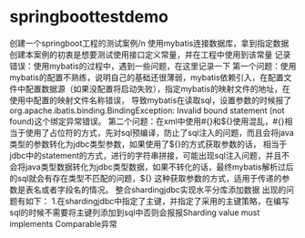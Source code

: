 # springboottestdemo
创建一个springboot工程的测试案例/n
使用mybatis连接数据库，拿到指定数据
创建本案例的初衷是想要测试使用接口定义常量，并在工程中使用到该常量
记录错误：使用mybatis的过程中，遇到一些问题，在这里记录一下
第一个问题：使用mybatis的配置不熟练，说明自己的基础还很薄弱，mybatis依赖引入，在配置文件中配置数据源（如果没配置将启动失败），指定mybatis的映射文件的地址，在使用中配置的映射文件名称错误，
导致mybatis在读取sql，设置参数的时候报了org.apache.ibatis.binding.BindingException: Invalid bound statement (not found)这个绑定异常错误。
第二个问题：在xml中使用#{}和${}使用混乱，#{}相当于使用了占位符的方式，先对sql预编译，防止了sql注入的问题，而且会将java类型的参数转化为jdbc类型参数，如果使用了${}的方式获取参数的话，
相当于jdbc中的statement的方式，进行的字符串拼接，可能出现sql注入问题，并且不会将java类型数据转化为jdbc类型数据，如果不转化的话，最终mybatis解析过后的sql就会有存在类型不匹配的问题，${}
这种获取参数的方式，适用于传递的参数是表名或者字段名的情况。
整合shardingjdbc实现水平分库添加数据
出现的问题有如下：
1.在shardingjdbc中指定了主键，并指定了采用的主键策略，在编写sql的时候不需要将主键列添加到sql中否则会报报Sharding value must implements Comparable异常
